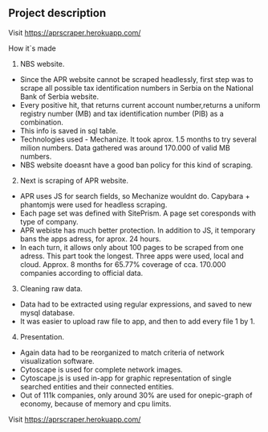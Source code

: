 
   


## Project description

Visit https://aprscraper.herokuapp.com/


How it`s made

1. NBS website.
- Since the APR website cannot be scraped headlessly, first step was to scrape all possible tax identification numbers in Serbia on the National Bank of Serbia website.
- Every positive hit, that returns current account number,returns a uniform registry number (MB) and tax identification number (PIB) as a combination.
- This info is saved in sql table.
- Technologies used - Mechanize. It took aprox. 1.5 months to try several milion numbers. Data gathered was around 170.000 of valid MB numbers.
- NBS website doeasnt have a good ban policy for this kind of scraping.
2. Next is scraping of APR website.
- APR uses JS for search fields, so Mechanize wouldnt do. Capybara + phantomjs were used for headless scraping.
- Each page set was defined with SitePrism. A page set coresponds with type of company.
- APR webiste has much better protection. In addition to JS, it temporary bans the apps adress, for aprox. 24 hours.
- In each turn, it allows only about 100 pages to be scraped from one adress. This part took the longest. Three apps were used, local and cloud. Approx. 8 months for 65.77% coverage of cca. 170.000 companies according to official data.
3. Cleaning raw data.
- Data had to be extracted using regular expressions, and saved to new mysql database.
- It was easier to upload raw file to app, and then to add every file 1 by 1.
4. Presentation.
- Again data had to be reorganized to match criteria of network visualization software.
- Cytoscape is used for complete network images.
- Cytoscape.js is used in-app for graphic representation of single searched entities and their connected entities.
- Out of 111k companies, only around 30% are used for onepic-graph of economy, because of memory and cpu limits.


Visit https://aprscraper.herokuapp.com/
